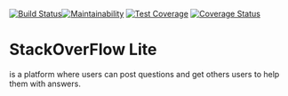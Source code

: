 [![Build Status](https://travis-ci.org/gbols/api-endpoint.svg?branch=master)](https://travis-ci.org/gbols/api-endpoint)[![Maintainability](https://api.codeclimate.com/v1/badges/00e0c0d02db50dfc3f1c/maintainability)](https://codeclimate.com/github/gbols/api-endpoint/maintainability) [![Test Coverage](https://api.codeclimate.com/v1/badges/00e0c0d02db50dfc3f1c/test_coverage)](https://codeclimate.com/github/gbols/api-endpoint/test_coverage) [![Coverage Status](https://coveralls.io/repos/github/gbols/api-endpoint/badge.svg?branch=develop)](https://coveralls.io/github/gbols/api-endpoint?branch=develop)
# StackOverFlow Lite 
is a platform where users can post questions and get others users to help them with answers.
